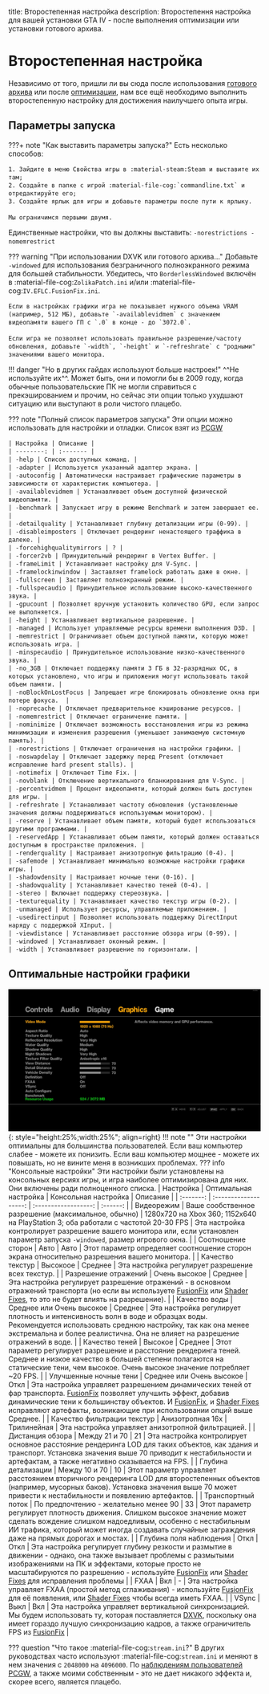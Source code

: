 title: Второстепенная настройка
description: Второстепення настройка для вашей установки GTA IV - после выполнения оптимизации или установки готового архива.

# Второстепенная настройка
Независимо от того, пришли ли вы сюда после использования [готового архива](Drag-and-Drop-Archive.md) или после [оптимизации](optimization.md), нам все ещё необходимо выполнить второстепенную настройку для достижения наилучшего опыта игры.

## Параметры запуска
???+ note "Как выставить параметры запуска?"
    Есть несколько способов:
    
    1. Зайдите в меню Свойства игры в :material-steam:Steam и выставите их там;
    2. Создайте в папке с игрой :material-file-cog:`commandline.txt` и отредактируйте его;
    3. Создайте ярлык для игры и добавьте параметры после пути к ярлыку.

    Мы ограничимся первыми двумя.

Единственные настройки, что вы должны выставить: `-norestrictions -nomemrestrict`

??? warning "При использовании DXVK или готового архива..."
    Добавьте `-windowed` для использования безграничного полноэкранного режима для большей стабильности. Убедитесь, что `BorderlessWindowed` включён в :material-file-cog:`ZolikaPatch.ini` и/или :material-file-cog:`IV.EFLC.FusionFix.ini`.

    Если в настройках графики игра не показывает нужного объема VRAM (например, 512 МБ), добавьте `-availablevidmem` с значением видеопамяти вашего ГП с `.0` в конце - до `3072.0`.

    Если игра не позволяет использовать правильное разрешение/частоту обновления, добавьте `-width`, `-height` и `-refreshrate` с "родными" значениями вашего монитора.

!!! danger "Но в других гайдах используют больше настроек!"
    ^^Не используйте их^^. Может быть, они и помогли бы в 2009 году, когда обычные пользовательские ПК не могли справиться с прекэшированием и прочим, но сейчас эти опции только ухудшают ситуацию или выступают в роли чистого плацебо.

??? note "Полный список параметров запуска"
    Эти опции можно использовать для настройки и отладки. Список взят из [PCGW](https://www.pcgamingwiki.com/wiki/Grand_Theft_Auto_IV#Launch_options)

    | Настройка | Описание | 
    | --------: | :------- |
    | -help | Список доступных команд. |
    | -adapter | Используется указанный адаптер экрана. |
    | -autoconfig | Автоматически настраивает графические параметры в зависимости от характеристик компьютера. |
    | -availablevidmem | Устанавливает объем доступной физической видеопамяти. |
    | -benchmark | Запускает игру в режиме Benchmark и затем завершает ее. |
    | -detailquality | Устанавливает глубину детализации игры (0-99). |
    | -disableimposters | Отключает рендеринг ненастоящего траффика в далеке. |
    | -forcehighqualitymirrors | ? |
    | -forcer2vb | Принудительный рендеринг в Vertex Buffer. |
    | -frameLimit | Устанавливает настройку для V-Sync. |
    | -framelockinwindow | Заставляет framelock работать даже в окне. |
    | -fullscreen | Заставляет полноэкранный режим. |
    | -fullspecaudio | Принудительное использование высоко-качественного звука. |
    | -gpucount | Позволяет вручную установить количество GPU, если запрос не выполняется. |
    | -height | Устанавливает вертикальное разрешение. |
    | -managed | Использует управляемые ресурсы времени выполнения D3D. |
    | -memrestrict | Ограничивает объем доступной памяти, которую может использовать игра. |
    | -minspecaudio | Принудительное использование низко-качественного звука. |
    | -no_3GB | Отключает поддержку памяти 3 ГБ в 32-разрядных ОС, в которых установлено, что игры и приложения могут использовать такой объем памяти. |
    | -noBlockOnLostFocus | Запрещает игре блокировать обновление окна при потере фокуса.  |
    | -noprecache | Отключает предварительное кэширование ресурсов. |
    | -nomemrestrict | Отключает ограничение памяти. |
    | -nominimize | Отключает возможность восстановления игры из режима минимизации и изменения разрешения (уменьшает занимаемую системную память). |
    | -norestrictions | Отключает ограничения на настройки графики. |
    | -noswapdelay | Отключает задержку перед Present (отключает исправление hard present stalls). |
    | -notimefix | Отключает Time Fix. |
    | -novblank | Отключение вертикального бланкирования для V-Sync. |
    | -percentvidmem | Процент видеопамяти, который должен быть доступен для игры. |
    | -refreshrate | Устанавливает частоту обновления (установленные значения должны поддерживаться используемым монитором). |
    | -reserve | Устанавливает объем памяти, который будет использоваться другими программами. |
    | -reservedApp | Устанавливает объем памяти, который должен оставаться доступным в пространстве приложения. |
    | -renderquality | Настраивает анизотропную фильтрацию (0-4). |
    | -safemode | Устанавливает минимально возможные настройки графики игры. |
    | -shadowdensity | Настраивает ночные тени (0-16). |
    | -shadowquality | Устанавливает качество теней (0-4). |
    | -stereo | Включает поддержку стереозвука. |
    | -texturequality | Устанавливает качество текстур игры (0-2). |
    | -unmanaged | Использует ресурсы, управляемые приложением. |
    | -usedirectinput | Позволяет использовать поддержку DirectInput наряду с поддержкой XInput. |
    | -viewdistance | Устанавливает расстояние обзора игры (0-99). |
    | -windowed | Устанавливает оконный режим. |
    | -width | Устанавливает разрешение по горизонтали. |

## Оптимальные настройки графики
![Настройки GTA IV](gta4settings.jpg){: style="height:25%;width:25%"; align=right}
!!! note ""
    Эти настройки оптимальны для большинства пользователей. Если ваш компьютер слабее - можете их понизить. Если ваш компьютер мощнее - можете их повышать, но не вините меня в возникших проблемах.
??? info "Консольные настройки"
    Эти настройки были установлены на консольных версиях игры, и игра наиболее оптимизирована для них. Они включены ради полноценного списка.
| Настройка | Оптимальная настройка | Консольная настройка | Описание | 
| :-------: | :-------------------: | :------------------: | :------: |
| Видеорежим | Ваше сообственное разрешение (максимальное, обычно) | 1280x720 на Xbox 360; 1152x640 на PlayStation 3; оба работали с частотой 20-30 FPS | Эта настройка контролирует разрешение вашего монитора или, если установлен параметр запуска `-windowed`, размер игрового окна. |
| Соотношение сторон | Авто | Авто | Этот параметр определяет соотношение сторон экрана относительно разрешения вашего монитора. |
| Качество текстур | Высокоое | Среднее | Эта настройка регулирует разрешение всех текстур. |
| Разрешение отражений | Очень высокое | Среднее | Эта настройка регулирует разрешение отражений - в основном отражений транспорта (но если вы используете [FusionFix](/Essential-Modding/FusionFix/) или [Shader Fixes](/Essential-Modding/Shader-Fixes/), то это не будет влиять на разрешение). |
| Качество воды | Среднее или Очень высокое | Среднее | Эта настройка регулирует плотность и интенсивность волн в воде и образцах воды. Рекомендуется использовать среднюю настройку, так как она менее экстремальна и более реалистична. Она не влияет на разрешение отражений в воде. |
| Качество теней | Высокое | Среднее | Этот параметр регулирует разрешение и расстояние рендеринга теней. Среднее и низкое качество в большей степени полагаются на статические тени, чем высокое. Очень высокое значение потребляет ~20 FPS. |
| Улучшенные ночные тени | Среднее или Очень высокое | Откл | Эта настройка управляет разрешением динамических теней от фар транспорта. [FusionFix](/Essential-Modding/FusionFix/) позволяет улучшить эффект, добавив динамические тени к большинству объектов. И [FusionFix](/Essential-Modding/FusionFix/), и [Shader Fixes](/Essential-Modding/Shader-Fixes/) исправляют артефакты, возникающие при использовании опций выше Среднее. |
| Качество фильтрации текстур | Анизотропная 16x | Трилинейная | Эта настройка управляет анизотропной фильтрацией. |
| Дистанция обзора | Между 21 и 70 | 21 | Эта настройка контролирует основное расстояние рендеринга LOD для таких объектов, как здания и транспорт. Установка значения выше 70 приводит к нестабильности и артефактам, а также негативно сказывается на FPS. |
| Глубина детализации | Между 10 и 70 | 10 | Этот параметр управляет расстоянием вторичного рендеринга LOD для второстепенных объектов (например, мусорных баков). Установка значения выше 70 может привести к нестабильности и появлению артефактов. |
| Транспортный поток | По предпочтению - желательно менее 90 | 33 | Этот параметр регулирует плотность движения. Слишком высокое значение может сделать вождение слишком надоедливым, особенно с нестабильным ИИ трафика, который может иногда создавать случайные заграждения даже на прямых дорогах и мостах. |
| Глубина поля наблюдения | Откл | Откл | Эта настройка регулирует глубину резкости и размытие в движении - однако, она также вызывает проблемы с размытыми изображениями на ПК и эффектами, которые просто не масштабируются по разрешению - используйте [FusionFix](/Essential-Modding/FusionFix/) или [Shader Fixes](/Essential-Modding/Shader-Fixes/) для исправления проблемы |
| FXAA | Вкл | - | Эта настройка управляет FXAA (простой метод сглаживания) - используйте [FusionFix](/Essential-Modding/FusionFix/) для её появления, или [Shader Fixes](/Essential-Modding/Shader-Fixes/) чтобы всегда иметь FXAA. |
| VSync | Выкл | Вкл |  Эта настройка управляет вертикальной синхронизацией. Мы будем использовать ту, которая поставляется [DXVK](Optimization.md), поскольку она имеет гораздо лучшую синхронизацию кадров, а также ограничитель FPS из [FusionFix](/Essential-Modding/FusionFix/) |

??? question "Что такое :material-file-cog:`stream.ini`?"
    В других руководствах часто используют :material-file-cog:`stream.ini` и меняют в нем значения с `2048000` на `4096000`. По [наблюдениям пользователей PCGW](https://www.pcgamingwiki.com/w/index.php?title=Topic:X1jmh4mc3t6mv3hv&topic_showPostId=xb5gbd4mggke2ets#flow-post-xb5gbd4mggke2ets), а также моими собственным - это не дает никакого эффекта и, скорее всего, является плацебо.